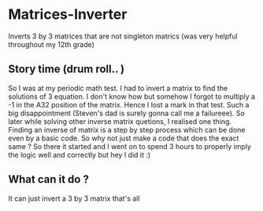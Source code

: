 # Matrices-Inverter
Inverts 3 by 3 matrices that are not singleton matrics (was very helpful throughout my 12th grade)

## Story time (drum roll.. )
So I was at my periodic math test. I had to invert a matrix to find the solutions of 3 equation. I don't know how but somehow I forgot to multiply a -1 in the A32 position of the matrix. Hence I lost a mark in that test. Such a big disappointment (Steven's dad is surely gonna call me a failureee). So later while solving other inverse matrix quetions, I realised one thing. Finding an inverse of matrix is a step by step process which can be done even by a basic code. So why not just make a code that does the exact same ? So there it started and I went on to spend 3 hours to properly imply the logic well and correctly but hey I did it :)

## What can it do ?
It can just invert a 3 by 3 matrix that's all
